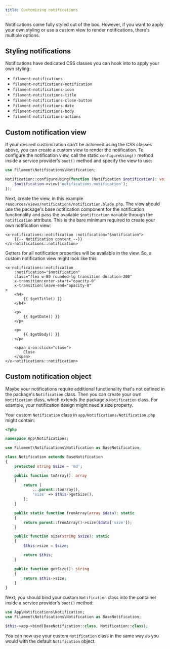 ```yaml
---
title: Customizing notifications
---
```


Notifications come fully styled out of the box. However, if you want to apply your own styling or use a custom view to render notifications, there's multiple options.

## Styling notifications

Notifications have dedicated CSS classes you can hook into to apply your own styling:

- `filament-notifications`
- `filament-notifications-notification`
- `filament-notifications-icon`
- `filament-notifications-title`
- `filament-notifications-close-button`
- `filament-notifications-date`
- `filament-notifications-body`
- `filament-notifications-actions`

## Custom notification view

If your desired customization can't be achieved using the CSS classes above, you can create a custom view to render the notification. To configure the notification view, call the static `configureUsing()` method inside a service provider's `boot()` method and specify the view to use:

```php
use Filament\Notifications\Notification;

Notification::configureUsing(function (Notification $notification): void {
    $notification->view('notifications.notification');
});
```

Next, create the view, in this example `resources/views/notifications/notification.blade.php`. The view should use the package's base notification component for the notification functionality and pass the available `$notification` variable through the `notification` attribute. This is the bare minimum required to create your own notification view:

```blade
<x-notifications::notification :notification="$notification">
    {{-- Notification content --}}
</x-notifications::notification>
```

Getters for all notification properties will be available in the view. So, a custom notification view might look like this:

```blade
<x-notifications::notification
    :notification="$notification"
    class="flex w-80 rounded-lg transition duration-200"
    x-transition:enter-start="opacity-0"
    x-transition:leave-end="opacity-0"
>
    <h4>
        {{ $getTitle() }}
    </h4>
    
    <p>
        {{ $getDate() }}
    </p>
    
    <p>
        {{ $getBody() }}
    </p>
    
    <span x-on:click="close">
        Close
    </span>
</x-notifications::notification>
```

## Custom notification object

Maybe your notifications require additional functionality that's not defined in the package's `Notification` class. Then you can create your own `Notification` class, which extends the package's `Notification` class. For example, your notification design might need a size property.

Your custom `Notification` class in `app/Notifications/Notification.php` might contain:

```php
<?php

namespace App\Notifications;

use Filament\Notifications\Notification as BaseNotification;

class Notification extends BaseNotification
{
    protected string $size = 'md';

    public function toArray(): array
    {
        return [
            ...parent::toArray(),
            'size' => $this->getSize(),
        ];
    }

    public static function fromArray(array $data): static
    {
        return parent::fromArray()->size($data['size']);
    }

    public function size(string $size): static
    {
        $this->size = $size;

        return $this;
    }

    public function getSize(): string
    {
        return $this->size;
    }
}
```

Next, you should bind your custom `Notification` class into the container inside a service provider's `boot()` method:

```php
use App\Notifications\Notification;
use Filament\Notifications\Notification as BaseNotification;

$this->app->bind(BaseNotification::class, Notification::class);
```

You can now use your custom `Notification` class in the same way as you would with the default `Notification` object.
